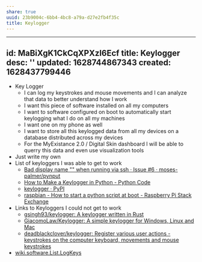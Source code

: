```yaml
---
share: true
uuid: 23b9004c-6bb4-4bc8-a79a-d27e2fb4f35c
title: Keylogger
---
```

---
id: MaBiXgK1CkCqXPXzI6Ecf
title: Keylogger
desc: ''
updated: 1628744867343
created: 1628437799446
---

* Key Logger
  * I can log my keystrokes and mouse movements and I can analyze that data to better understand how I work
  * I want this piece of software installed on all my computers
  * I want to software configured on boot to automatically start keylogging what I do on all my machines
  * I want one on my phone as well
  * I want to store all this keylogged data from all my devices on a database distributed across my devices
  * For the MyExistance 2.0 / Digital Skin dashboard I will be able to querry this data and even use visualization tools
* Just write my own
*   List of keyloggers I was able to get to work
    *   [Bad display name "" when running via ssh · Issue #6 · moses-palmer/pynput](https://github.com/moses-palmer/pynput/issues/6)
    *   [How to Make a Keylogger in Python - Python Code](https://www.thepythoncode.com/article/write-a-keylogger-python)
    *   [keylogger · PyPI](https://pypi.org/project/keylogger/)
    *   [raspbian - How to start a python script at boot - Raspberry Pi Stack Exchange](https://raspberrypi.stackexchange.com/questions/108694/how-to-start-a-python-script-at-boot)
*   Links to Keyloggers I could not get to work
    *   [gsingh93/keylogger: A keylogger written in Rust](https://github.com/gsingh93/keylogger)
    *   [GiacomoLaw/Keylogger: A simple keylogger for Windows, Linux and Mac](https://github.com/GiacomoLaw/Keylogger)
    *   [deadblackclover/keylogger: Register various user actions - keystrokes on the computer keyboard, movements and mouse keystrokes](https://github.com/deadblackclover/keylogger)
* [wiki.software.List.LogKeys](/undefined)

